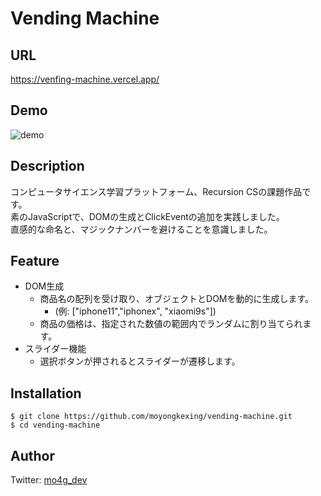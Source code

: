 # Vending Machine
## URL
https://venfing-machine.vercel.app/
## Demo
![demo](https://user-images.githubusercontent.com/77483402/117644473-78017580-b1c4-11eb-97a3-885b3dbccc82.gif)

## Description
コンピュータサイエンス学習プラットフォーム、Recursion CSの課題作品です。  
素のJavaScriptで、DOMの生成とClickEventの追加を実践しました。  
直感的な命名と、マジックナンバーを避けることを意識しました。

## Feature
- DOM生成
  - 商品名の配列を受け取り、オブジェクトとDOMを動的に生成します。
    - (例: ["iphone11","iphonex", "xiaomi9s"])
  - 商品の価格は、指定された数値の範囲内でランダムに割り当てられます。
- スライダー機能
  - 選択ボタンが押されるとスライダーが遷移します。
  
## Installation
```
$ git clone https://github.com/moyongkexing/vending-machine.git
$ cd vending-machine
```

## Author
Twitter: [mo4g_dev](https://twitter.com/mo4g_dev)
